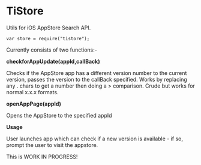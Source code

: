 TiStore
=======

Utils for iOS AppStore Search API. 

	var store = require("tistore");

Currently consists of two functions:-

**checkforAppUpdate(appId,callBack)**

Checks if the AppStore app has a different version number to the current version, passes the version to the callBack specified. Works by replacing any . chars to get a number then doing a > comparison. Crude but works for normal x.x.x formats.
	
**openAppPage(appId)**

Opens the AppStore to the specified appId

**Usage**

User launches app which can check if a new version is available - if so, prompt the user to visit the appstore.

This is WORK IN PROGRESS!
